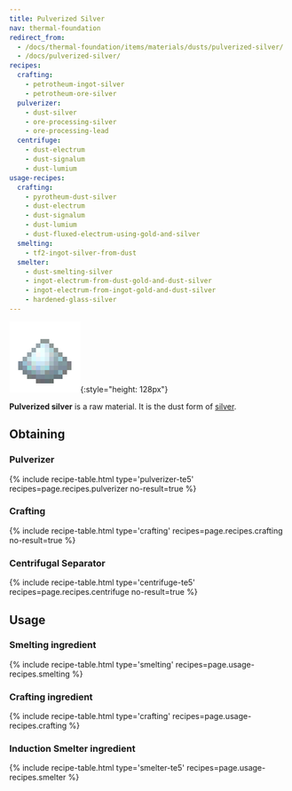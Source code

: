```yaml
---
title: Pulverized Silver
nav: thermal-foundation
redirect_from:
  - /docs/thermal-foundation/items/materials/dusts/pulverized-silver/
  - /docs/pulverized-silver/
recipes:
  crafting:
    - petrotheum-ingot-silver
    - petrotheum-ore-silver
  pulverizer:
    - dust-silver
    - ore-processing-silver
    - ore-processing-lead
  centrifuge:
    - dust-electrum
    - dust-signalum
    - dust-lumium
usage-recipes:
  crafting:
    - pyrotheum-dust-silver
    - dust-electrum
    - dust-signalum
    - dust-lumium
    - dust-fluxed-electrum-using-gold-and-silver
  smelting:
    - tf2-ingot-silver-from-dust
  smelter:
    - dust-smelting-silver
    - ingot-electrum-from-dust-gold-and-dust-silver
    - ingot-electrum-from-ingot-gold-and-dust-silver
    - hardened-glass-silver
---
```


![Pulverized silver](/assets/images/thermal-foundation/dust-silver.png){:style="height: 128px"}


**Pulverized silver** is a raw material. It is the dust form of
[silver](/docs/thermal-foundation/silver-ingot/).


Obtaining
---------

### Pulverizer
{% include recipe-table.html type='pulverizer-te5' recipes=page.recipes.pulverizer no-result=true %}

### Crafting
{% include recipe-table.html type='crafting' recipes=page.recipes.crafting no-result=true %}

### Centrifugal Separator
{% include recipe-table.html type='centrifuge-te5' recipes=page.recipes.centrifuge no-result=true %}


Usage
-----

### Smelting ingredient
{% include recipe-table.html type='smelting' recipes=page.usage-recipes.smelting %}

### Crafting ingredient
{% include recipe-table.html type='crafting' recipes=page.usage-recipes.crafting %}

### Induction Smelter ingredient
{% include recipe-table.html type='smelter-te5' recipes=page.usage-recipes.smelter %}
